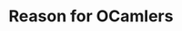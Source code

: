 ---
firstDate: "09/2017"
title: "Reason for OCamlers"
description: "Presenting ReasonML to regular OCaml users, showing both similarities and differences."
url: "https://speakerdeck.com/bloodyowl/reasonml-at-ocaml-users-in-paris"
---